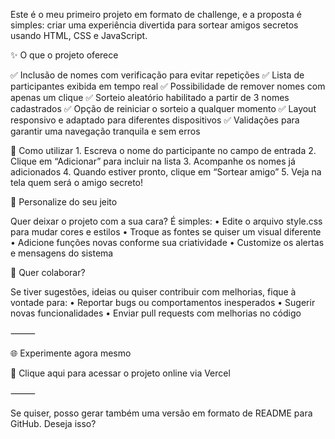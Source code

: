 
Este é o meu primeiro projeto em formato de challenge, e a proposta é simples: criar uma experiência divertida para sortear amigos secretos usando HTML, CSS e JavaScript.



✨ O que o projeto oferece

✅ Inclusão de nomes com verificação para evitar repetições
✅ Lista de participantes exibida em tempo real
✅ Possibilidade de remover nomes com apenas um clique
✅ Sorteio aleatório habilitado a partir de 3 nomes cadastrados
✅ Opção de reiniciar o sorteio a qualquer momento
✅ Layout responsivo e adaptado para diferentes dispositivos
✅ Validações para garantir uma navegação tranquila e sem erros


🧭 Como utilizar
	1.	Escreva o nome do participante no campo de entrada
	2.	Clique em “Adicionar” para incluir na lista
	3.	Acompanhe os nomes já adicionados
	4.	Quando estiver pronto, clique em “Sortear amigo”
	5.	Veja na tela quem será o amigo secreto!



🎨 Personalize do seu jeito

Quer deixar o projeto com a sua cara? É simples:
	•	Edite o arquivo style.css para mudar cores e estilos
	•	Troque as fontes se quiser um visual diferente
	•	Adicione funções novas conforme sua criatividade
	•	Customize os alertas e mensagens do sistema



🤝 Quer colaborar?

Se tiver sugestões, ideias ou quiser contribuir com melhorias, fique à vontade para:
	•	Reportar bugs ou comportamentos inesperados
	•	Sugerir novas funcionalidades
	•	Enviar pull requests com melhorias no código

⸻

🌐 Experimente agora mesmo

🔗 Clique aqui para acessar o projeto online via Vercel

⸻

Se quiser, posso gerar também uma versão em formato de README para GitHub. Deseja isso?

